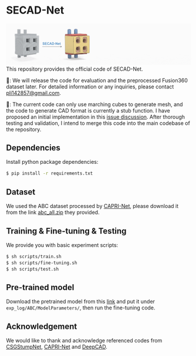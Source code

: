 # SECAD-Net
![teaser](https://github.com/BunnySoCrazy/SECAD-Net/blob/main/assets/teaser_github.gif)
This repository provides the official code of SECAD-Net.

📢: We will release the code for evaluation and the preprocessed Fusion360 dataset later. For detailed information or any inquiries, please contact pli142857@gmail.com.

📢: The current code can only use marching cubes to generate mesh, and the code to generate CAD format is currently a stub function. I have proposed an initial implementation in this [issue discussion](https://github.com/BunnySoCrazy/SECAD-Net/issues/2#issuecomment-1783765741). After thorough testing and validation, I intend to merge this code into the main codebase of the repository. 

## Dependencies

Install python package dependencies:

```bash
$ pip install -r requirements.txt
```


## Dataset

We used the ABC dataset processed by [CAPRI-Net](https://github.com/FENGGENYU/CAPRI-Net), please download it from the link [abc_all.zip](https://drive.google.com/file/d/1DqyZw8zpCiEJMSYp6J6IocMB_IYMwYL1/view) they provided.

## Training & Fine-tuning & Testing

We provide you with basic experiment scripts:

```bash
$ sh scripts/train.sh
$ sh scripts/fine-tuning.sh
$ sh scripts/test.sh
```

## Pre-trained model

Download the pretrained model from this [link](https://drive.google.com/file/d/1uP-AoCqAMOQ9Q2W4fwk0iN5sGCY6UC4x/view?usp=share_link) and put it under `exp_log/ABC/ModelParameters/`, then run the fine-tuning code.

## Acknowledgement

We would like to thank and acknowledge referenced codes from [CSGStumpNet](https://github.com/kimren227/CSGStumpNet), [CAPRI-Net](https://github.com/FENGGENYU/CAPRI-Net) and [DeepCAD](https://github.com/ChrisWu1997/DeepCAD).
